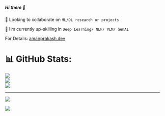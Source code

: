 ##### Hi there 👋

🔭 Looking to collaborate on ``ML/DL research or projects``

🧰  I’m currently up-skilling in ``Deep Learning/ NLP/ VLM/ GenAI``

For Details: [amanprakash.dev](amanprakash.dev)

   

# 📊 GitHub Stats:
![](https://github-readme-stats.vercel.app/api?username=gitgoap&theme=dark&hide_border=false&include_all_commits=false&count_private=false)<br/>
![](https://github-readme-streak-stats.herokuapp.com/?user=gitgoap&theme=dark&hide_border=false)<br/>
![](https://github-readme-stats.vercel.app/api/top-langs/?username=gitgoap&theme=dark&hide_border=false&include_all_commits=false&count_private=false&layout=compact)

---
[![](https://visitcount.itsvg.in/api?id=gitgoap&icon=0&color=0)](https://visitcount.itsvg.in)

![](http://github-profile-summary-cards.vercel.app/api/cards/profile-details?username=gitgoap&theme=chartreuse_dark)


